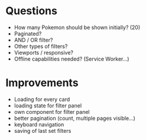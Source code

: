 # Questions

* How many Pokemon should be shown initially? (20)
* Paginated?
* AND / OR filter?
* Other types of filters?
* Viewports / responsive?
* Offline capabilities needed? (Service Worker...)

# Improvements
* Loading for every card
* loading state for filter panel
* own component for filter panel
* better pagination (count, multiple pages visible...)
* keyboard navigation
* saving of last set filters